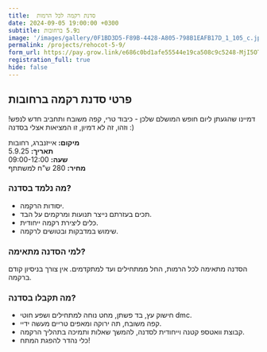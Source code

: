 ```yaml
---
title:  סדנת רקמה לכל הרמות
date: 2024-09-05 19:00:00 +0300
subtitle: ב5.9 ברחובות 
image: '/images/gallery/0F1BD3D5-F89B-4428-A805-798B1EAFB17D_1_105_c.jpeg'
permalink: /projects/rehocot-5-9/
form_url: https://pay.grow.link/e686c0bd1afe55544e19ca508c9c5248-MjI5OTI3NQ
registration_full: true
hide: false
---
```


## פרטי סדנת רקמה ברחובות
דמיינו שהגעתן ליום חופש המושלם שלכן - כיבוד טרי, קפה משובח ותחביב חדש לנפש!
וזהו, זה לא דמיון, זו המציאות אצלי בסדנה :)

**מיקום:** אייזנברג, רחובות  
**תאריך:** 5.9.25   
**שעה:** 09:00-12:00  
**מחיר:** 280 ש"ח למשתתף  

### מה נלמד בסדנה?

- יסודות הרקמה.
- תכים בעזרתם נייצר תנועות ומרקמים על הבד.
- כלים ליצירת רקמה ייחודית.
- שימוש במדבקות ובטושים לרקמה.

### למי הסדנה מתאימה?

הסדנה מתאימה לכל הרמות, החל ממתחילים ועד למתקדמים. אין צורך בניסיון קודם ברקמה.

### מה תקבלו בסדנה?

- חישוק עץ, בד פשתן, מחט נוחה למתחילים ושפע חוטי dmc.
- קפה משובח, תה ירוקה ומאפים טריים מעשה ידיי.
- קבוצת וואטספ קטנה וייחודית לסדנה, להמשך שאלות ותמיכה בתהליך הרקמה.
- כלי נהדר להפגת המתח!

